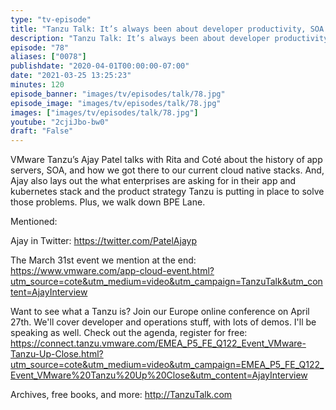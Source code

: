 ```yaml
---
type: "tv-episode"
title: "Tanzu Talk: It’s always been about developer productivity, SOA to DevSecOps, with Ajay Patel"
description: "Tanzu Talk: It’s always been about developer productivity, SOA to DevSecOps, with Ajay Patel"
episode: "78"
aliases: ["0078"]
publishdate: "2020-04-01T00:00:00-07:00"
date: "2021-03-25 13:25:23"
minutes: 120
episode_banner: "images/tv/episodes/talk/78.jpg"
episode_image: "images/tv/episodes/talk/78.jpg"
images: ["images/tv/episodes/talk/78.jpg"]
youtube: "2cjiJbo-bw0"
draft: "False"
---
```


VMware Tanzu’s Ajay Patel talks with Rita and Coté about the history of app servers, SOA, and how we got there to our current cloud native stacks. And, Ajay also lays out the what enterprises are asking for in their app and kubernetes stack and the product strategy Tanzu is putting in place to solve those problems. Plus, we walk down BPE Lane.

Mentioned:

Ajay in Twitter: https://twitter.com/PatelAjayp

The March 31st event we mention at the end:
https://www.vmware.com/app-cloud-event.html?utm_source=cote&utm_medium=video&utm_campaign=TanzuTalk&utm_content=AjayInterview

Want to see what a Tanzu is? Join our Europe online conference on April 27th. We'll cover developer and operations stuff, with lots of demos. I'll be speaking  as well. Check out the agenda, register for free: https://connect.tanzu.vmware.com/EMEA_P5_FE_Q122_Event_VMware-Tanzu-Up-Close.html?utm_source=cote&utm_medium=video&utm_campaign=EMEA_P5_FE_Q122_Event_VMware%20Tanzu%20Up%20Close&utm_content=AjayInterview

Archives, free books, and more: http://TanzuTalk.com